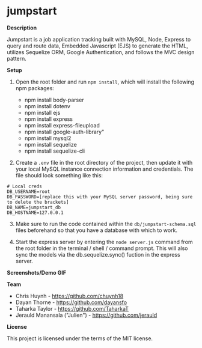 # jumpstart

**Description**

Jumpstart is a job application tracking built with MySQL, Node, Express to query and route data, Embedded Javascript (EJS) to generate the HTML, utilizes Sequelize ORM, Google Authentication, and follows the MVC design pattern.

**Setup**

1) Open the root folder and run `npm install`, which will install the following npm packages:

    * npm install body-parser
    * npm install dotenv
    * npm install ejs
    * npm install express
    * npm install express-fileupload
    * npm install google-auth-library"
    * npm install mysql2
    * npm install sequelize
    * npm install sequelize-cli

2) Create a `.env` file in the root directory of the project, then update it with your local MySQL instance connection information and credentials.  The file should look something like this:

```
# Local creds
DB_USERNAME=root
DB_PASSWORD=[replace this with your MySQL server password, being sure to delete the brackets]
DB_NAME=jumpstart_db
DB_HOSTNAME=127.0.0.1
```

3) Make sure to run the code contained within the `db/jumpstart-schema.sql` files beforehand so that you have a database with which to work.

4) Start the express server by entering the `node server.js` command from the root folder in the terminal / shell / command prompt. This will also sync the models via the db.sequelize.sync() fuction in the express server.

**Screenshots/Demo GIF**

**Team**

* Chris Huynh - https://github.com/chuynh18
* Dayan Thorne - https://github.com/dayansfo
* Taharka Taylor - https://github.com/TaharkaT
* Jerauld Manansala ("Julien") - https://github.com/jerauld  

**License**

This project is licensed under the terms of the MIT license.